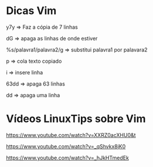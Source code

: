 # Dicas Vim

y7y ⇒ Faz a cópia de 7 linhas

dG ⇒ apaga as linhas de onde estiver

%s/palavra1/palavra2/g ⇒ substitui palavra1 por palavara2

p ⇒ cola texto copiado

i ⇒ insere linha

63dd ⇒ apaga 63 linhas

dd ⇒ apaga uma linha

# Vídeos LinuxTips sobre Vim

https://www.youtube.com/watch?v=XXRZ0acXHU0&t

https://www.youtube.com/watch?v=_qShvkx8jK0

https://www.youtube.com/watch?v=_hJkHTmedEk

